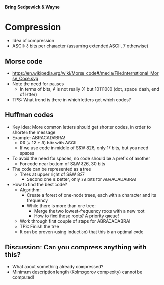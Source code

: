 **Bring Sedgewick & Wayne**

# Compression
* Idea of compression
* ASCII: 8 bits per character (assuming extended ASCII, 7 otherwise)

## Morse code
* https://en.wikipedia.org/wiki/Morse_code#/media/File:International_Morse_Code.svg
* Note the need for pauses
  * In terms of bits, A is not really 01 but 10111000 (dot, space, dash, end of letter)
* TPS: What trend is there in which letters get which codes?

## Huffman codes
* Key idea: More common letters should get shorter codes, in order to shorten the message
* Example: ABRACADABRA!
  * 96 (= 12 * 8) bits with ASCII
  * If we use code in middle of S&W 826, only 17 bits, but you need spaces
* To avoid the need for spaces, no code should be a prefix of another
  * For code near bottom of S&W 826, 30 bits
* The code can be represented as a tree
  * Trees at upper right of S&W 827
    * Second one is better, only 29 bits for ABRACADABRA!
* How to find the best code?
  * Algorithm:
    * Create a forest of one-node trees, each with a character and its frequency
    * While there is more than one tree:
      * Merge the two lowest-frequency roots with a new root
      * How to find those roots? A priority queue!
  * Work through first couple of steps for ABRACADABRA!
  * TPS: Finish the tree
  * It can be proven (using induction) that this is an optimal code

## Discussion: Can you compress anything with this?
* What about something already compressed?
* Minimum description length (Kolmogorov complexity) cannot be computed!
